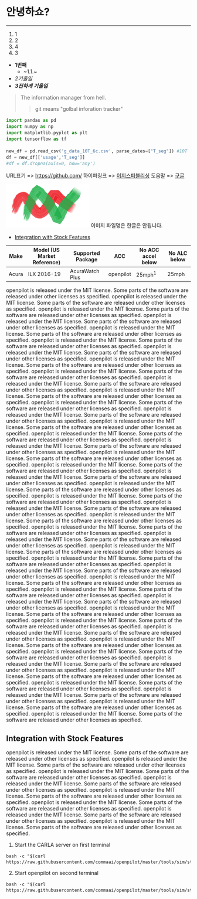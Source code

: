 # 안녕하쇼?
---
1. 1
2. 2
4. 4
3. 3
- __1번째__
  - ~1.1.~
- _2기울임_
- ***3진하게 기울임***
> The information manager from hell.
>> git means "golbal inforation tracker"

```python
import pandas as pd
import numpy as np
import matplotlib.pyplot as plt
import tensorflow as tf

new_df = pd.read_csv('g_data_10T_6c.csv', parse_dates=["T_seg"]) #10T
df = new_df[['usage','T_seg']]
#df = df.dropna(axis=0, how='any')
```
URL표기 => <https://github.com/>  하이퍼링크 =>  [이지스퍼블리싱](http://www.easyspub.co.kr)  도움말 => [구글](http://google.com, "검색 사이트")

![이미지](./Mark.png) 이미지 파일명은 한글은 안됩니다.

* [Integration with Stock Features](#integration-with-stock-features)

| Make      | Model (US Market Reference)   | Supported Package | ACC              | No ACC accel below | No ALC below      |
| ----------| ------------------------------| ------------------| -----------------| -------------------| ------------------|
| Acura     | ILX 2016-19                   | AcuraWatch Plus   | openpilot        | 25mph<sup>1</sup>  | 25mph             |

openpilot is released under the MIT license. Some parts of the software are released under other licenses as specified.
openpilot is released under the MIT license. Some parts of the software are released under other licenses as specified.
openpilot is released under the MIT license. Some parts of the software are released under other licenses as specified.
openpilot is released under the MIT license. Some parts of the software are released under other licenses as specified.
openpilot is released under the MIT license. Some parts of the software are released under other licenses as specified.
openpilot is released under the MIT license. Some parts of the software are released under other licenses as specified.
openpilot is released under the MIT license. Some parts of the software are released under other licenses as specified.
openpilot is released under the MIT license. Some parts of the software are released under other licenses as specified.
openpilot is released under the MIT license. Some parts of the software are released under other licenses as specified.
openpilot is released under the MIT license. Some parts of the software are released under other licenses as specified.
openpilot is released under the MIT license. Some parts of the software are released under other licenses as specified.
openpilot is released under the MIT license. Some parts of the software are released under other licenses as specified.
openpilot is released under the MIT license. Some parts of the software are released under other licenses as specified.
openpilot is released under the MIT license. Some parts of the software are released under other licenses as specified.
openpilot is released under the MIT license. Some parts of the software are released under other licenses as specified.
openpilot is released under the MIT license. Some parts of the software are released under other licenses as specified.
openpilot is released under the MIT license. Some parts of the software are released under other licenses as specified.
openpilot is released under the MIT license. Some parts of the software are released under other licenses as specified.
openpilot is released under the MIT license. Some parts of the software are released under other licenses as specified.
openpilot is released under the MIT license. Some parts of the software are released under other licenses as specified.
openpilot is released under the MIT license. Some parts of the software are released under other licenses as specified.
openpilot is released under the MIT license. Some parts of the software are released under other licenses as specified.
openpilot is released under the MIT license. Some parts of the software are released under other licenses as specified.
openpilot is released under the MIT license. Some parts of the software are released under other licenses as specified.
openpilot is released under the MIT license. Some parts of the software are released under other licenses as specified.
openpilot is released under the MIT license. Some parts of the software are released under other licenses as specified.
openpilot is released under the MIT license. Some parts of the software are released under other licenses as specified.
openpilot is released under the MIT license. Some parts of the software are released under other licenses as specified.
openpilot is released under the MIT license. Some parts of the software are released under other licenses as specified.
openpilot is released under the MIT license. Some parts of the software are released under other licenses as specified.
openpilot is released under the MIT license. Some parts of the software are released under other licenses as specified.
openpilot is released under the MIT license. Some parts of the software are released under other licenses as specified.
openpilot is released under the MIT license. Some parts of the software are released under other licenses as specified.
openpilot is released under the MIT license. Some parts of the software are released under other licenses as specified.
openpilot is released under the MIT license. Some parts of the software are released under other licenses as specified.
openpilot is released under the MIT license. Some parts of the software are released under other licenses as specified.
openpilot is released under the MIT license. Some parts of the software are released under other licenses as specified.
openpilot is released under the MIT license. Some parts of the software are released under other licenses as specified.
openpilot is released under the MIT license. Some parts of the software are released under other licenses as specified.
openpilot is released under the MIT license. Some parts of the software are released under other licenses as specified.
openpilot is released under the MIT license. Some parts of the software are released under other licenses as specified.
openpilot is released under the MIT license. Some parts of the software are released under other licenses as specified.

Integration with Stock Features
------
openpilot is released under the MIT license. Some parts of the software are released under other licenses as specified.
openpilot is released under the MIT license. Some parts of the software are released under other licenses as specified.
openpilot is released under the MIT license. Some parts of the software are released under other licenses as specified.
openpilot is released under the MIT license. Some parts of the software are released under other licenses as specified.
openpilot is released under the MIT license. Some parts of the software are released under other licenses as specified.
openpilot is released under the MIT license. Some parts of the software are released under other licenses as specified.
openpilot is released under the MIT license. Some parts of the software are released under other licenses as specified.
openpilot is released under the MIT license. Some parts of the software are released under other licenses as specified.


1) Start the CARLA server on first terminal
```
bash -c "$(curl https://raw.githubusercontent.com/commaai/openpilot/master/tools/sim/start_carla.sh)"
```
2) Start openpilot on second terminal
```
bash -c "$(curl https://raw.githubusercontent.com/commaai/openpilot/master/tools/sim/start_openpilot_docker.sh)"
```
